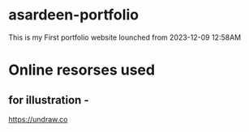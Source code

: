 # asardeen-portfolio

This is my First portfolio website lounched from 2023-12-09 12:58AM

# Online resorses used

## for illustration -

https://undraw.co

##
